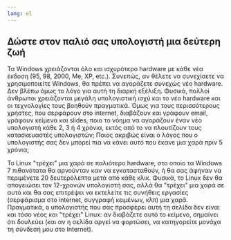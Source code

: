 ```yaml
---
lang: el
---
```





<h2>Δώστε στον παλιό σας υπολογιστή μια δεύτερη ζωή</h2>

Τα Windows χρειάζονται όλο και ισχυρότερο hardware με κάθε νέα έκδοση
 (95, 98, 2000, Me, XP, etc.). Συνεπώς, αν θέλετε να συνεχίσετε να χρησιμοποιείτε 
Windows, θα πρέπει να αγοράζετε συνεχώς νέο hardware. Δεν βλέπω όμως το λόγο για 
αυτή τη διαρκή εξέλιξη. Φυσικά, πολλοί άνθρωποι χρειάζονται μεγάλη 
υπολογιστική ισχύ και το νέο hardware και οι τεχνολογίες τους βοηθούν πραγματικά.
Όμως για τους περισσότερους χρήστες, που σερφάρουν στο internet, διαβάζουν και
γράφουν email, γράφουν κείμενα και slides, ποιο το νόημα να αγοράζουν έναν νέο
υπολογιστή κάθε 2, 3 ή 4 χρόνια, εκτός από το να πλουτίζουν τους κατασκευαστές
υπολογιστών; Ποιος ακριβώς είναι ο λόγος που ο υπολογιστής σας δεν μπορεί πια να
κάνει αυτό που έκανε μια χαρά πριν 5 χρόνια;

Το Linux "τρέχει" μια χαρά σε παλιότερο hardware, στο οποίο τα Windows 7 
πιθανότατα θα αρνούνταν καν να εγκατασταθούν, ή θα σας άφηναν να περιμένετε
20 δευτερόλεπτα μετά από κάθε κλικ. Φυσικά, το Linux δεν θα απογειώσει τον 
12-χρονών υπολογιστή σας, αλλά θα "τρέχει" μια χαρά σε αυτό και θα σας επιτρέψει
να εκτελείτε τις συνήθεις εργασίες (σερφάρισμα στο internet, συγγραφή κειμένων, κλπ)
μια χαρά. Πραγματικά, ο υπολογιστής που σας προσφέρει αυτή τη σελίδα δεν είναι
και τόσο νέος και "τρέχει" Linux: αν διαβάζετε αυτό το κείμενο, σημαίνει ότι 
δουλεύει (και αν η σελίδα αργεί να φορτώσει, να κατηγορείτε μονάχα τη σύνδεσή μου
στο Internet).




